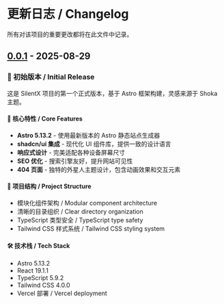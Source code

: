 # 更新日志 / Changelog

所有对该项目的重要更改都将在此文件中记录。

<!-- 由 git-cliff 生成、 gpt 翻译润色 -->

## [0.0.1] - 2025-08-29

### 🎉 初始版本 / Initial Release

这是 SilentX 项目的第一个正式版本，基于 Astro 框架构建，灵感来源于 Shoka 主题。

#### 🚀 核心特性 / Core Features

- **Astro 5.13.2** - 使用最新版本的 Astro 静态站点生成器
- **shadcn/ui 集成** - 现代化 UI 组件库，提供一致的设计语言
- **响应式设计** - 完美适配各种设备屏幕尺寸
- **SEO 优化** - 搜索引擎友好，提升网站可见性
- **404 页面** - 独特的外星人主题设计，包含动画效果和交互元素

#### 📁 项目结构 / Project Structure

- 模块化组件架构 / Modular component architecture
- 清晰的目录组织 / Clear directory organization
- TypeScript 类型安全 / TypeScript type safety
- Tailwind CSS 样式系统 / Tailwind CSS styling system

#### 🛠 技术栈 / Tech Stack

- Astro 5.13.2
- React 19.1.1
- TypeScript 5.9.2
- Tailwind CSS 4.0.0
- Vercel 部署 / Vercel deployment

[未发布]: https://github.com/AheheXx1982/SilentX/compare/v0.0.1...HEAD
[0.0.1]: https://github.com/AheheXx1982/SilentX/releases/tag/v0.0.1